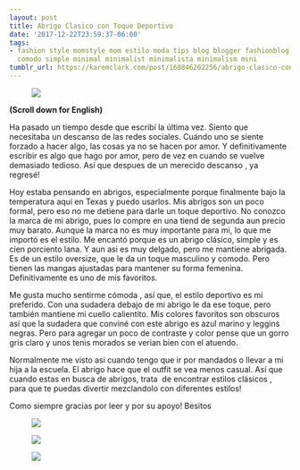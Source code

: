 ```yaml
---
layout: post
title: Abrigo Clasico con Toque Deportivo
date: '2017-12-22T23:59:37-06:00'
tags:
- fashion style momstyle mom estilo moda tips blog blogger fashionblog blogdemoda
  comodo simple minimal minimalist minimalista minimalism mini
tumblr_url: https://karemclark.com/post/168846202256/abrigo-clasico-con-toque-deportivo
---
```

<figure class="tmblr-full" data-orig-height="3264" data-orig-width="2448"><img src="https://64.media.tumblr.com/65e5d242e9818f8dad84542e51e7c40b/tumblr_inline_p1egebF7aT1t4qra9_540.jpg" data-orig-height="3264" data-orig-width="2448"></figure>

**(Scroll down for English)**

Ha pasado un tiempo desde que escribí la última vez. Siento que necesitaba un descanso de las redes sociales. Cuándo uno se siente forzado a hacer algo, las cosas ya no se hacen por amor. Y definitivamente escribir es algo que hago por amor, pero de vez en cuando se vuelve demasiado tedioso. Así que despues de un merecido descanso , ya regresé!

Hoy estaba pensando en abrigos, especialmente porque finalmente bajo la temperatura aqui en Texas y puedo usarlos. Mis abrigos son un poco formal, pero eso no me detiene para darle un toque deportivo. No conozco la marca de mi abrigo, pues lo compre en una tiend de segunda aun precio muy barato. Aunque la marca no es muy importante para mi, lo que me importó es el estilo. Me encantó porque es un abrigo clásico, simple y es cien porciento lana. Y aun asi es muy delgado, pero me mantiene abrigada. Es de un estilo oversize, que le da un toque masculino y comodo. Pero tienen las mangas ajustadas para mantener su forma femenina. Definitivamente es uno de mis favoritos.

Me gusta mucho sentirme cómoda , así que, el estilo deportivo es mi preferido. Con una sudadera debajo de mi abrigo le da ese toque, pero también mantiene mi cuello calientito. Mis colores favoritos son obscuros así que la sudadera que conviné con este abrigo es azul marino y leggins negras. Pero para agregar un poco de contraste y color pense que un gorro gris claro y unos tenis morados se verian bien con el atuendo.

Normalmente me visto asi cuando tengo que ir por mandados o llevar a mi hija a la escuela. El abrigo hace que el outfit se vea menos casual. Así que cuando estas en busca de abrigos, trata &nbsp;de encontrar estilos clásicos , para que te puedas divertir mezclandolo con diferentes estilos!

Como siempre gracias por leer y por su apoyo! Besitos

<figure class="tmblr-full" data-orig-height="3264" data-orig-width="2448"><img src="https://64.media.tumblr.com/175a985158e2209b67506f3b4cc19264/tumblr_inline_p1egg2I4r71t4qra9_540.jpg" data-orig-height="3264" data-orig-width="2448"></figure><figure class="tmblr-full" data-orig-height="3264" data-orig-width="2448"><img src="https://64.media.tumblr.com/74c77fca9ebfcf26483c91d4d0b67388/tumblr_inline_p1egf9sRie1t4qra9_540.jpg" data-orig-height="3264" data-orig-width="2448"></figure><figure class="tmblr-full" data-orig-height="2468" data-orig-width="2440"><img src="https://64.media.tumblr.com/db67225088938badce91e3163452960b/tumblr_inline_p1egex4SQg1t4qra9_540.jpg" data-orig-height="2468" data-orig-width="2440"></figure>
